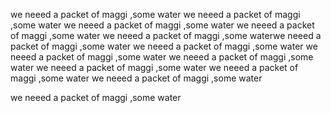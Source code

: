 we neeed a packet of maggi ,some water
we neeed a packet of maggi ,some water
we neeed a packet of maggi ,some water
we neeed a packet of maggi ,some water
we neeed a packet of maggi ,some waterwe neeed a packet of maggi ,some water
we neeed a packet of maggi ,some water
we neeed a packet of maggi ,some water
we neeed a packet of maggi ,some water
we neeed a packet of maggi ,some water
we neeed a packet of maggi ,some water
we neeed a packet of maggi ,some water


we neeed a packet of maggi ,some water

